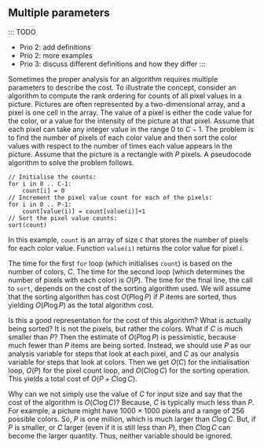 
## Multiple parameters

::: TODO
- Prio 2: add definitions
- Prio 2: more examples
- Prio 3: discuss different definitions and how they differ
:::

Sometimes the proper analysis for an algorithm requires multiple
parameters to describe the cost. To illustrate the concept, consider an
algorithm to compute the rank ordering for counts of all pixel values in
a picture. Pictures are often represented by a two-dimensional array,
and a pixel is one cell in the array. The value of a pixel is either the
code value for the color, or a value for the intensity of the picture at
that pixel. Assume that each pixel can take any integer value in the
range 0 to $C - 1$. The problem is to find the number of pixels of each
color value and then sort the color values with respect to the number of
times each value appears in the picture. Assume that the picture is a
rectangle with $P$ pixels. A pseudocode algorithm to solve the problem
follows.

    // Initialise the counts:
    for i in 0 .. C-1:
        count[i] = 0
    // Increment the pixel value count for each of the pixels:
    for i in 0 .. P-1:
        count[value(i)] = count[value(i)]+1
    // Sort the pixel value counts:
    sort(count)

In this example, `count` is an array of size `C` that stores the number
of pixels for each color value. Function `value(i)` returns the color
value for pixel $i$.

The time for the first `for` loop (which initialises `count`) is based
on the number of colors, $C$. The time for the second loop (which
determines the number of pixels with each color) is $O(P)$. The
time for the final line, the call to `sort`, depends on the cost of the
sorting algorithm used. We will assume that the sorting algorithm has
cost $O(P \log P)$ if $P$ items are sorted, thus yielding
$O(P \log P)$ as the total algorithm cost.

Is this a good representation for the cost of this algorithm? What is
actually being sorted? It is not the pixels, but rather the colors. What
if $C$ is much smaller than $P$? Then the estimate of $O(P \log P)$
is pessimistic, because much fewer than $P$ items are being sorted.
Instead, we should use $P$ as our analysis variable for steps that look
at each pixel, and $C$ as our analysis variable for steps that look at
colors. Then we get $O(C)$ for the initialisation loop, $O(P)$
for the pixel count loop, and $O(C \log C)$ for the sorting
operation. This yields a total cost of $O(P + C \log C)$.

Why can we not simply use the value of $C$ for input size and say that
the cost of the algorithm is $O(C \log C)$? Because, $C$ is
typically much less than $P$. For example, a picture might have 1000
$\times$ 1000 pixels and a range of 256 possible colors. So, $P$ is one
million, which is much larger than $C \log C$. But, if $P$ is smaller,
or $C$ larger (even if it is still less than $P$), then $C \log C$ can
become the larger quantity. Thus, neither variable should be ignored.
